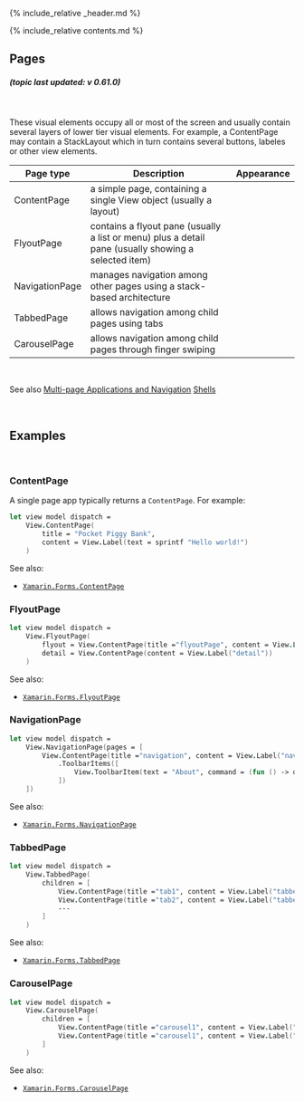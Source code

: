 {% include_relative _header.md %}

{% include_relative contents.md %}

Pages 
------

##### (topic last updated: v 0.61.0)
<br /> 

 These visual elements occupy all or most of the screen and usually contain several layers of lower tier visual elements. 
 For example, a ContentPage may contain a StackLayout which in turn contains several buttons, labeles or other view elements. 

| Page type          | Description                                                                                          | Appearance |
|----------------|------------------------------------------------------------------------------------------------------|------------|
| ContentPage    | a simple page, containing a single View object (usually a layout)                                    |            |
| FlyoutPage     | contains a flyout pane (usually a list or menu) plus a detail pane (usually showing a selected item) |            |
| NavigationPage | manages navigation among other pages using a stack-based architecture                                |            |
| TabbedPage     | allows navigation among child pages using tabs                                                       |            |
| CarouselPage   | allows navigation among child pages through finger swiping                                           |            |


<br /> 

See also 
[Multi-page Applications and Navigation](pages-navigation.md)
[Shells](views-shells.md)

<br /> 

Examples
------
<br />

### ContentPage

A single page app typically returns a `ContentPage`. For example:

```fsharp 
let view model dispatch =
    View.ContentPage(
        title = "Pocket Piggy Bank",
        content = View.Label(text = sprintf "Hello world!")
    )
```

See also:

* [`Xamarin.Forms.ContentPage`](https://docs.microsoft.com/en-us/dotnet/api/Xamarin.Forms.ContentPage)

### FlyoutPage
```fsharp 
let view model dispatch =
    View.FlyoutPage(
        flyout = View.ContentPage(title ="flyoutPage", content = View.Label("flyout")), // 'title' is needed for the flyout page
        detail = View.ContentPage(content = View.Label("detail"))        
    )
```

See also:

* [`Xamarin.Forms.FlyoutPage`](https://docs.microsoft.com/en-us/dotnet/api/Xamarin.Forms.FlyoutPage)

### NavigationPage
```fsharp 
let view model dispatch =
    View.NavigationPage(pages = [
        View.ContentPage(title ="navigation", content = View.Label("navigation page 1"))
            .ToolbarItems([
                View.ToolbarItem(text = "About", command = (fun () -> dispatch (ShowAbout true))) 
            ])
    ])
```

See also:

* [`Xamarin.Forms.NavigationPage`](https://docs.microsoft.com/en-us/dotnet/api/Xamarin.Forms.NavigationPage)

### TabbedPage
```fsharp 
let view model dispatch =        
    View.TabbedPage(
        children = [
            View.ContentPage(title ="tab1", content = View.Label("tabbed page 1"))                
            View.ContentPage(title ="tab2", content = View.Label("tabbed page 2"))
            ---
        ]
    )
```

See also:

* [`Xamarin.Forms.TabbedPage`](https://docs.microsoft.com/en-us/dotnet/api/Xamarin.Forms.TabbedPage)

### CarouselPage
```fsharp 
let view model dispatch =
    View.CarouselPage(
        children = [
            View.ContentPage(title ="carousel1", content = View.Label("carousel page 1"))                
            View.ContentPage(title ="carousel1", content = View.Label("carousel page 2"))
        ]
    )
```

See also:

* [`Xamarin.Forms.CarouselPage`](https://docs.microsoft.com/en-us/dotnet/api/Xamarin.Forms.CarouselPage)